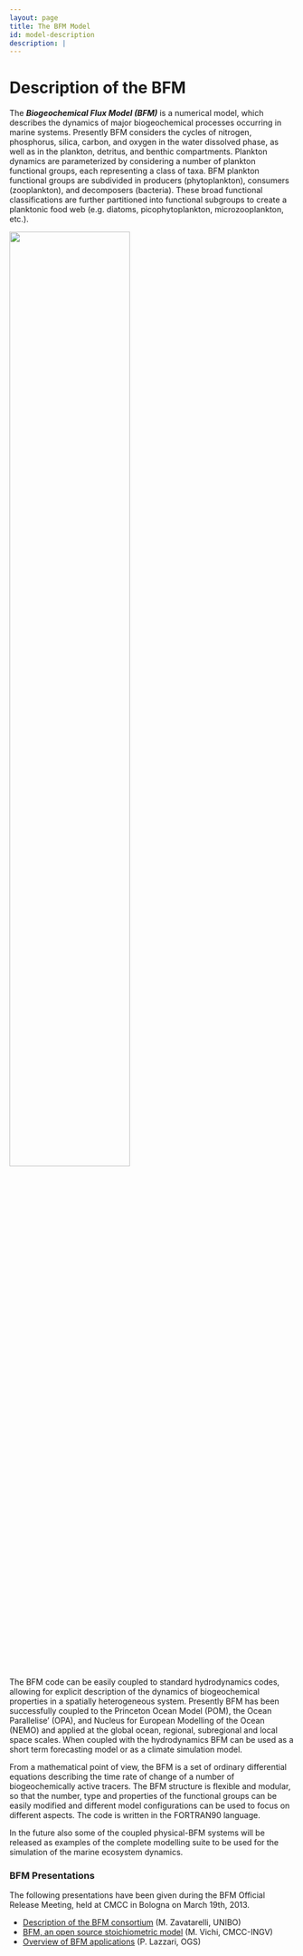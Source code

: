 ```yaml
---
layout: page
title: The BFM Model
id: model-description
description: |
---
```


# Description of the BFM

The ***Biogeochemical Flux Model (BFM)*** is a numerical model, which
describes the dynamics of major biogeochemical processes occurring in
marine systems. Presently BFM considers the cycles of nitrogen,
phosphorus, silica, carbon, and oxygen in the water dissolved phase,
as well as in the plankton, detritus, and benthic compartments.
Plankton dynamics are parameterized by considering a number of
plankton functional groups, each representing a class of taxa. BFM
plankton functional groups are subdivided in producers
(phytoplankton), consumers (zooplankton), and decomposers (bacteria).
These broad functional classifications are further partitioned into
functional subgroups to create a planktonic food web (e.g. diatoms,
picophytoplankton, microzooplankton,
etc.).

<img class="center-me" src="{{site.baseurl}}/img/bfm_scheme_V5_pelagic_web.png" width="65%">

The BFM code can be easily coupled to standard hydrodynamics codes,
allowing for explicit description of the dynamics of biogeochemical
properties in a spatially heterogeneous system. Presently BFM has been
successfully coupled to the Princeton Ocean Model (POM), the Ocean
Parallelise’ (OPA), and Nucleus for European Modelling of the Ocean
(NEMO) and applied at the global ocean, regional, subregional and
local space scales. When coupled with the hydrodynamics BFM can be
used as a short term forecasting model or as a climate simulation
model.

From a mathematical point of view, the BFM is a set of ordinary
differential equations describing the time rate of change of a number
of biogeochemically active tracers. The BFM structure is flexible and
modular, so that the number, type and properties of the functional
groups can be easily modified and different model configurations can
be used to focus on different aspects. The code is written in the
FORTRAN90 language.

In the future also some of the coupled physical-BFM systems will be
released as examples of the complete modelling suite to be used for
the simulation of the marine ecosystem dynamics.

### BFM Presentations

The following presentations have been given during the BFM Official
Release Meeting, held at CMCC in Bologna on March 19th, 2013.

 - [Description of the BFM consortium](files/01_BFM_Consortium_Zavatarelli.pdf) (M. Zavatarelli, UNIBO)
 - [BFM, an open source stoichiometric model](files/02_BFM_Introduction_Vichi.pdf) (M. Vichi, CMCC-INGV)
 - [Overview of BFM applications](files/03_BFM_Applications_Lazzari.pdf) (P. Lazzari, OGS)
